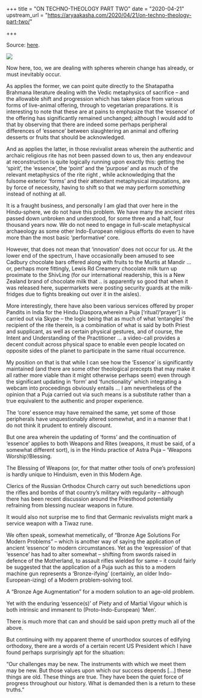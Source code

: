+++
title = "ON TECHNO-THEOLOGY PART TWO"
date = "2020-04-21"
upstream_url = "https://aryaakasha.com/2020/04/21/on-techno-theology-part-two/"

+++

Source: [here](https://aryaakasha.com/2020/04/21/on-techno-theology-part-two/).

![](https://aryaakasha.files.wordpress.com/2020/04/dqlsx1ux4aat9_x-1.jpg?w=720)

Now here, too, we are dealing with spheres wherein change has already, or must inevitably occur.

As applies the former, we can point quite directly to the Shatapatha Brahmana literature dealing with the Vedic metaphysics of sacrifice – and the allowable shift and progression which has taken place from various forms of live-animal offering, through to vegetarian preparations. It is interesting to note that these are at pains to emphasize that the ‘essence’ of the offering has significantly remained unchanged; although I would add to that by observing that there are indeed some perhaps peripheral differences of ‘essence’ between slaughtering an animal and offering desserts or fruits that should be acknowledged.

And as applies the latter, in those revivalist areas wherein the authentic and archaic religious rite has not been passed down to us, then any endeavour at reconstruction is quite logically running upon exactly this: getting the ‘spirit’, the ‘essence’, the ‘point’ and the ‘purpose’ and as much of the relevant metaphysics of the rite right , while acknowledging that the fulsome exterior ‘forms’ and their attendant metaphysical imputations, are by force of necessity, having to shift so that we may perform *something* instead of nothing at all.

It is a fraught business, and personally I am glad that over here in the Hindu-sphere, we do not have this problem. We have many the ancient rites passed down unbroken and understood, for some three and a half, four thousand years now. We do not need to engage in full-scale metaphysical archaeology as some other Indo-European religious efforts do even to have more than the most basic ‘performative’ core.

However, that does not mean that ‘innovation’ does not occur for us. At the lower end of the spectrum, I have occasionally been amused to see Cadbury chocolate bars offered along with fruits to the Murtis at Mandir … or, perhaps more fittingly, Lewis Rd Creamery chocolate milk turn up proximate to the ShivLing (for our international readership, this is a New Zealand brand of chocolate milk that .. is apparently so good that when it was released here, supermarkets were posting security guards at the milk-fridges due to fights breaking out over it in the aisles).

More interestingly, there have also been various services offered by proper Pandits in India for the Hindu Diaspora,wherein a Puja \[‘ritual’/’prayer’\] is carried out via Skype – the logic being that as much of what ‘entangles’ the recipient of the rite therein, is a combination of what is said by both Priest and supplicant, as well as certain physical gestures, and of course, the Intent and Understanding of the Practitioner … a video-call provides a decent conduit across physical space to enable even people located on opposite sides of the planet to participate in the same ritual occurrence.

My position on that is that while I can see how the ‘Essence’ is significantly maintained (and there are some other theological precepts that may make it all rather more viable than it might otherwise perhaps seem) even through the significant updating in ‘form’ and ‘functionality’ which integrating a webcam into proceedings obviously entails … I am nevertheless of the opinion that a Puja carried out via such means is a substitute rather than a true equivalent to the authentic and proper experience.

The ‘core’ essence may have remained the same, yet some of those peripherals have unquestionably altered somewhat, and in a manner that I do not think it prudent to entirely discount.

But one area wherein the updating of ‘forms’ and the continuation of ‘essence’ applies to both Weapons and Rites (weapons, it must be said, of a somewhat different sort), is in the Hindu practice of Astra Puja – ‘Weapons Worship’/Blessing.

The Blessing of Weapons (or, for that matter other tools of one’s profession) is hardly unique to Hinduism, even in this Modern Age.

Clerics of the Russian Orthodox Church carry out such benedictions upon the rifles and bombs of that country’s military with regularity – although there has been recent discussion around the Priesthood potentially refraining from blessing nuclear weapons in future.

It would also not surprise me to find that Germanic revivalists might mark a service weapon with a Tiwaz rune.

We often speak, somewhat memetically, of “Bronze Age Solutions For Modern Problems” – which is another way of saying the application of ancient ‘essence’ to modern circumstances. Yet as the ‘expression’ of that ‘essence’ has had to alter somewhat – shifting from swords raised in defence of the Motherland, to assault rifles wielded for same – it could fairly be suggested that the application of a Puja such as this to a modern machine gun represents a ‘Bronze-ifying’ (certainly, an older Indo-European-izing) of a Modern problem-solving tool.

A “Bronze Age Augmentation” for a modern solution to an age-old problem.

Yet with the enduring ‘essence(s)’ of Piety and of Martial Vigour which is both intrinsic and immanent to (Proto-Indo-European) ‘Men’.

There is much more that can and should be said upon pretty much all of the above.

But continuing with my apparent theme of unorthodox sources of edifying orthodoxy, there are a words of a certain recent US President which I have found perhaps surprisingly apt for the situation:

“Our challenges may be new. The instruments with which we meet them may be new. But those values upon which our success depends \[…\] these things are old. These things are true. They have been the quiet force of progress throughout our history. What is demanded then is a return to these truths.”
